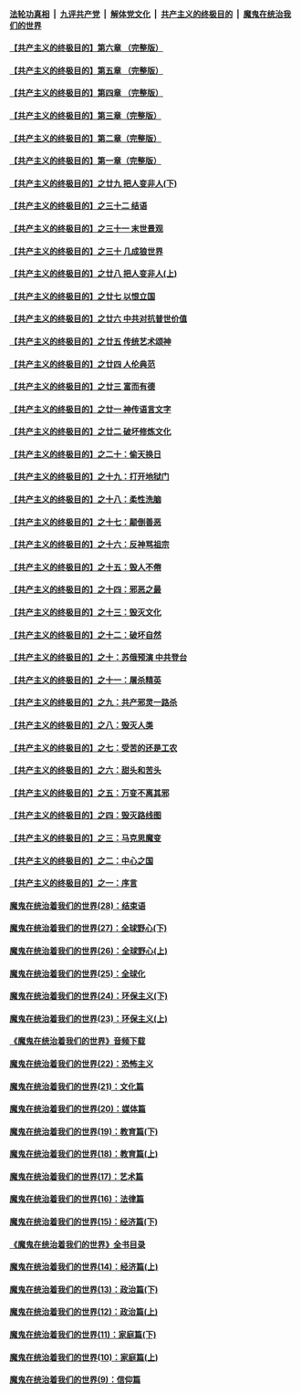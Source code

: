 ####  [法轮功真相](../../../../basic/blob/master/README.md?t=05040001) &nbsp;|&nbsp; [九评共产党](../../../../9ping.md/blob/master/README.md?t=05040001) &nbsp;|&nbsp; [解体党文化](../../../../jtdwh.md/blob/master/README.md?t=05040001)  &nbsp;|&nbsp; [共产主义的终极目的](../../../../gczydzjmd.md/blob/master/README.md?t=05040001) &nbsp;|&nbsp; [魔鬼在统治我们的世界](../../../../mgztzwmdsj.md/blob/master/README.md?t=05040001) 

#### [【共产主义的终极目的】第六章 （完整版）](../pages/nsc422/n11428913.md?t=05040001) 

#### [【共产主义的终极目的】第五章 （完整版）](../pages/nsc422/n11428912.md?t=05040001) 

#### [【共产主义的终极目的】第四章 （完整版）](../pages/nsc422/n11428907.md?t=05040001) 

#### [【共产主义的终极目的】第三章（完整版）](../pages/nsc422/n11428848.md?t=05040001) 

#### [【共产主义的终极目的】第二章（完整版）](../pages/nsc422/n11428831.md?t=05040001) 

#### [【共产主义的终极目的】第一章（完整版）](../pages/nsc422/n11417651.md?t=05040001) 

#### [【共产主义的终极目的】之廿九 把人变非人(下)](../pages/nsc422/n11344140.md?t=05040001) 

#### [【共产主义的终极目的】之三十二 结语](../pages/nsc422/n11360535.md?t=05040001) 

#### [【共产主义的终极目的】之三十一 末世景观](../pages/nsc422/n11351129.md?t=05040001) 

#### [【共产主义的终极目的】之三十 几成狼世界](../pages/nsc422/n11348280.md?t=05040001) 

#### [【共产主义的终极目的】之廿八 把人变非人(上)](../pages/nsc422/n11340492.md?t=05040001) 

#### [【共产主义的终极目的】之廿七 以恨立国](../pages/nsc422/n11336944.md?t=05040001) 

#### [【共产主义的终极目的】之廿六 中共对抗普世价值](../pages/nsc422/n11324785.md?t=05040001) 

#### [【共产主义的终极目的】之廿五 传统艺术颂神](../pages/nsc422/n11296396.md?t=05040001) 

#### [【共产主义的终极目的】之廿四 人伦典范](../pages/nsc422/n11296397.md?t=05040001) 

#### [【共产主义的终极目的】之廿三 富而有德](../pages/nsc422/n11283598.md?t=05040001) 

#### [【共产主义的终极目的】之廿一 神传语言文字](../pages/nsc422/n11263265.md?t=05040001) 

#### [【共产主义的终极目的】之廿二 破坏修炼文化](../pages/nsc422/n11245728.md?t=05040001) 

#### [【共产主义的终极目的】之二十：偷天换日](../pages/nsc422/n11238846.md?t=05040001) 

#### [【共产主义的终极目的】之十九：打开地狱门](../pages/nsc422/n11206376.md?t=05040001) 

#### [【共产主义的终极目的】之十八：柔性洗脑](../pages/nsc422/n11199994.md?t=05040001) 

#### [【共产主义的终极目的】之十七：颠倒善恶](../pages/nsc422/n11179782.md?t=05040001) 

#### [【共产主义的终极目的】之十六：反神骂祖宗](../pages/nsc422/n11166798.md?t=05040001) 

#### [【共产主义的终极目的】之十五：毁人不倦](../pages/nsc422/n11166792.md?t=05040001) 

#### [【共产主义的终极目的】之十四：邪恶之最](../pages/nsc422/n11150249.md?t=05040001) 

#### [【共产主义的终极目的】之十三：毁灭文化](../pages/nsc422/n11135227.md?t=05040001) 

#### [【共产主义的终极目的】之十二：破坏自然](../pages/nsc422/n11135214.md?t=05040001) 

#### [【共产主义的终极目的】之十：苏俄预演 中共登台](../pages/nsc422/n11118424.md?t=05040001) 

#### [【共产主义的终极目的】之十一：屠杀精英](../pages/nsc422/n11118442.md?t=05040001) 

#### [【共产主义的终极目的】之九：共产邪灵一路杀](../pages/nsc422/n11114139.md?t=05040001) 

#### [【共产主义的终极目的】之八：毁灭人类](../pages/nsc422/n11108503.md?t=05040001) 

#### [【共产主义的终极目的】之七：受苦的还是工农](../pages/nsc422/n11101809.md?t=05040001) 

#### [【共产主义的终极目的】之六：甜头和苦头](../pages/nsc422/n11096971.md?t=05040001) 

#### [【共产主义的终极目的】之五：万变不离其邪](../pages/nsc422/n11091285.md?t=05040001) 

#### [【共产主义的终极目的】之四：毁灭路线图](../pages/nsc422/n11086284.md?t=05040001) 

#### [【共产主义的终极目的】之三：马克思魔变](../pages/nsc422/n11061941.md?t=05040001) 

#### [【共产主义的终极目的】之二：中心之国](../pages/nsc422/n11047728.md?t=05040001) 

#### [【共产主义的终极目的】之一：序言](../pages/nsc422/n11086077.md?t=05040001) 

#### [魔鬼在统治着我们的世界(28)：结束语](../pages/nsc422/n10936246.md?t=05040001) 

#### [魔鬼在统治着我们的世界(27)：全球野心(下)](../pages/nsc422/n10928319.md?t=05040001) 

#### [魔鬼在统治着我们的世界(26)：全球野心(上)](../pages/nsc422/n10900318.md?t=05040001) 

#### [魔鬼在统治着我们的世界(25)：全球化](../pages/nsc422/n10788205.md?t=05040001) 

#### [魔鬼在统治着我们的世界(24)：环保主义(下)](../pages/nsc422/n10695307.md?t=05040001) 

#### [魔鬼在统治着我们的世界(23)：环保主义(上)](../pages/nsc422/n10688613.md?t=05040001) 

#### [《魔鬼在统治着我们的世界》音频下载](../pages/nsc422/n10635553.md?t=05040001) 

#### [魔鬼在统治着我们的世界(22)：恐怖主义](../pages/nsc422/n10614727.md?t=05040001) 

#### [魔鬼在统治着我们的世界(21)：文化篇](../pages/nsc422/n10597706.md?t=05040001) 

#### [魔鬼在统治着我们的世界(20)：媒体篇](../pages/nsc422/n10586579.md?t=05040001) 

#### [魔鬼在统治着我们的世界(19)：教育篇(下)](../pages/nsc422/n10564808.md?t=05040001) 

#### [魔鬼在统治着我们的世界(18)：教育篇(上)](../pages/nsc422/n10526970.md?t=05040001) 

#### [魔鬼在统治着我们的世界(17)：艺术篇](../pages/nsc422/n10499093.md?t=05040001) 

#### [魔鬼在统治着我们的世界(16)：法律篇](../pages/nsc422/n10485969.md?t=05040001) 

#### [魔鬼在统治着我们的世界(15)：经济篇(下)](../pages/nsc422/n10469975.md?t=05040001) 

#### [《魔鬼在统治着我们的世界》全书目录](../pages/nsc422/n10464261.md?t=05040001) 

#### [魔鬼在统治着我们的世界(14)：经济篇(上)](../pages/nsc422/n10457370.md?t=05040001) 

#### [魔鬼在统治着我们的世界(13)：政治篇(下)](../pages/nsc422/n10448270.md?t=05040001) 

#### [魔鬼在统治着我们的世界(12)：政治篇(上)](../pages/nsc422/n10444576.md?t=05040001) 

#### [魔鬼在统治着我们的世界(11)：家庭篇(下)](../pages/nsc422/n10440961.md?t=05040001) 

#### [魔鬼在统治着我们的世界(10)：家庭篇(上)](../pages/nsc422/n10435448.md?t=05040001) 

#### [魔鬼在统治着我们的世界(9)：信仰篇](../pages/nsc422/n10432159.md?t=05040001) 

